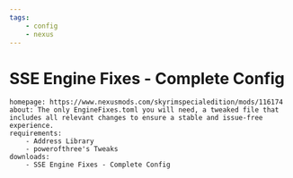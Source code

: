 ```yaml
---
tags:
    - config
    - nexus
---
```


# SSE Engine Fixes - Complete Config

```project_info
homepage: https://www.nexusmods.com/skyrimspecialedition/mods/116174
about: The only EngineFixes.toml you will need, a tweaked file that includes all relevant changes to ensure a stable and issue-free experience.
requirements:
    - Address Library
    - powerofthree's Tweaks
downloads:
    - SSE Engine Fixes - Complete Config
```
